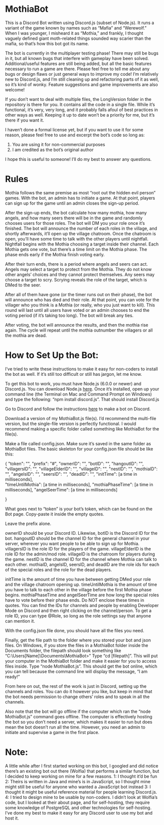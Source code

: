 # MothiaBot
This is a Discord Bot written using Discord.js (subset of Node.js). It runs a variant of the game known by names such as “Mafia” and “Werewolf.” When I was younger, I misheard it as “Mothia,” and frankly, I thought vaguely defined giant moth-related things sounded way scarier than the mafia, so that’s how this bot got its name. 

The bot is currently in the multiplayer testing phase! There may still be bugs in it, but all known bugs that interfere with gameplay have been solved. Additional/useful features are still being added, but all the basic features necessary to run a game are there.
Please feel free to tell me about any bugs or design flaws or just general ways to improve my code! I’m relatively new to Discord.js, and I’m still cleaning up and refactoring parts of it as well, so it’s kind of wonky. Feature suggestions and game improvements are also welcome! 

If you don’t want to deal with multiple files, the LongVersion folder in the repository is there for you. It contains all the code in a single file. While it’s functional, it’s very, very long, and it probably falls afoul of best practices in other ways as well. Keeping it up to date won’t be a priority for me, but it’s there if you want it.

I haven’t done a formal license yet, but if you want to use it for some reason, please feel free to use and excerpt the bot’s code so long as:
1. You are using it for non-commercial purposes
2. I am credited as the bot’s original author

I hope this is useful to someone! I’ll do my best to answer any questions.

# Rules

Mothia follows the same premise as most “root out the hidden evil person” games. With the bot, an admin has to initiate a game. At that point, players can sign up for the game until an admin closes the sign-up period. 

After the sign-up ends, the bot calculate how many mothia, how many angels, and how many seers there will be in the game and randomly chooses users for those roles. The bot will DM you your role once it’s finished. The bot will announce the number of each roles in the village, and shortly afterwards, it’ll open up the village chatroom. 
Once the chatroom is open, you’ll have some time to talk with the other players until nightfall. Nightfall begins with the Mothia choosing a target inside their channel. Each Mothia gets one vote, but there’s a time limit on the Mothia phase. The phase ends early if the Mothia finish voting early.

After their turn ends, there is a period where angels and seers can act. Angels may select a target to protect from the Mothia. They do not know other angels’ choices and they cannot protect themselves.   Any seers may choose a target to scry. Scrying reveals the role of the target, which is DMed to the seer. 

After all of them have gone (or the timer runs out on their phase), the bot will announce who has died and their role. At that point, you can vote for the villager who you think is a Mothia (or really, who you just want to kill). This round will last until all users have voted or an admin chooses to end the voting period (if it’s taking too long).
The bot will break any ties.

After voting, the bot will announce the results, and then the mothia rise again. The cycle will repeat until the mothia outnumber the villagers or all the mothia are dead.


# How to Set Up the Bot:
I’ve tried to write these instructions to make it easy for non-coders to install the bot as well. If it’s still too difficult or still has jargon, let me know.

To get this bot to work, you must have Node.js (6.0.0 or newer) and Discord.js. You can download Node.js [here](https://nodejs.org/en/). Once it’s installed, open up your command line (the Terminal on Mac and Command Prompt on Windows) and type the following: “npm install discord.js”. That should install Discord.js

Go to Discord and follow the instructions [here](https://github.com/Chikachi/DiscordIntegration/wiki/How-to-get-a-token-and-channel-ID-for-Discord) to make a bot on Discord. 

Download a version of my MothiaBot.js file(s). I’d recommend the multi-file version, but the single-file version is perfectly functional. I would recommend making a specific folder called something like MothiaBot for the file(s). 

Make a file called config.json. Make sure it’s saved in the same folder as MothiaBot files.
The basic skeleton for your config.json file should be like this:

{
  "token": "",
  "prefix": "#",
  "ownerID": "",
  "botID": "",
  "hangoutID": "",
  "villagersID": "",
  "villageElderID": "",
  "villageID": "",
  "nestID": "",
 "mothiaID": "",
  "angelsID": "",
  "seersID": "",
  "deadID": "",
  "initTime": [a time in milliseconds],  
  "timeUntilMothia": [a time in milliseconds],
  "mothiaPhaseTime": [a time in milliseconds],
  "angelSeerTime": [a time in milliseconds]

}

What goes next to “token” is your bot’s token, which can be found on the Bot page. Copy-paste it inside the empty quotes.

Leave the prefix alone. 

ownerID should be your Discord ID. Likewise, botID is the Discord ID for the bot. hangoutID should be the channel ID for the general channel in your server, wherever you want people to be able to sign up for Mothia. villagersID is the role ID for the players of the game. villageElderID is the role ID for the admin/mod role. villageID is the chatroom for players during the game. nestID is the channel ID for the channel where Mothia can talk to each other. mothiaID, angelsID, seersID, and deadID are the role ids for each of the special roles and the role for the dead players. 

initTime is the amount of time you have between getting DMed your role and the village chatroom opening up. timeUntilMothia is the amount of time you have to talk to each other in the village before the first Mothia phase begins. mothiaPhaseTime and angelSeerTime are how long the special roles have to vote before their phase ends. Do NOT enclose these times in quotes.
You can find the IDs for channels and people by enabling Developer Mode on Discord and then right clicking on the channel/person. To get a role ID, you can type \@Role, so long as the role settings say that anyone can mention it.    

With the config.json file done, you should have all the files you need. 

Finally, get the file path to the folder where you stored your bot and json files. On Windows, if you store the files in a MothiaBot folder inside the Documents folder, the filepath should look something like “C:\Users\[Name]\Documents\MothiaBot>” 
Type “cd [filepath]”. This will put your computer in the MothiaBot folder and make it easier for you to access files inside. 
Type “node MothiaBot.js”. This should get the bot online, which you can tell because the command line will display the message, “I am ready!” 

From here on out, the rest of the work is just in Discord, setting up the channels and roles. You can do it however you like, but keep in mind that the bot needs permission to change others’ roles and to speak in all the channels.

Also note that the bot will go offline if the computer which ran the “node MothiaBot.js” command goes offline. The computer is effectively hosting the bot so you don’t need a server, which makes it easier to run but does mean the bot doesn’t run all the time. However, you need an admin to initiate and supervise a game in the first place. 


# Note: 
A little while after I first started working on this bot, I googled and did notice there’s an existing bot out there (Wolfia) that performs a similar function, but I decided to keep working on mine for a few reasons. 
1: I thought it’d be fun 
2: Theirs is written in Java and mine’s is in JavaScript, so I thought mine might still be useful for anyone who wanted a JavaScript bot instead 
3: I thought it might be useful reference material for people learning Discord.js.
4: I tried to design mine to be usable by non-coders. I didn’t look at Wolfia’s code, but I looked at their about page, and for self-hosting, they require some knowledge of PostgreSQL and other technologies for self-hosting. I’ve done my best to make it easy for any Discord user to use my bot and host it.






